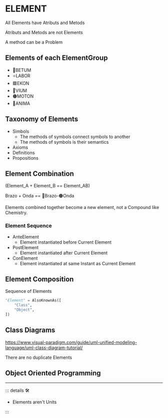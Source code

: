 # <beta>ELEMENT</beta>

All Elements have Atributs and Metods

Atributs and Metods are not Elements

A method can be a Problem

## Elements of each ElementGroup

- 🌈<beta>BETUM</beta>
- ⭐<labor>LABOR</labor>
- 🟩<ekos>EKON</ekos>
- 🔻<via>VIUM</via>
- 🟠<motor>MOTON</motor>
- 💜<anima>ANIMA</anima>

## Taxonomy of Elements

- Simbols
    - The methods of symbols connect symbols to another
    - The methods of symbols is their semantics
- Axioms
- Definitions
- Propositions

## Element Combination

(Element_A + Element_B == Element_AB)

Brazo + Onda == 🔷<soma>Brazo</soma>-🟠<motor>Onda</motor>

Elements combined together become a new element, not a Compound like Chemistry.

### Element Sequence

- AnteElement
    - Element instantiated before Current Element
- PostElement
    - Element instantiated after Current Element
- ConElement
    - Element instantiated at same Instant as Current Element

## Element Composition

Sequence of Elements

```py
"Element" = AlsoKnownAs([
    "Class",
    "Object",
])

```

## Class Diagrams

<https://www.visual-paradigm.com/guide/uml-unified-modeling-language/uml-class-diagram-tutorial/>

There are no duplicate Elements

## Object Oriented Programming

---

<!-- =================================================== -->
<!-- =================================================== -->
<!-- =================================================== -->
<!-- =================================================== -->
<!-- =================================================== -->
::: details 🛠

- Elements aren't Units

:::
